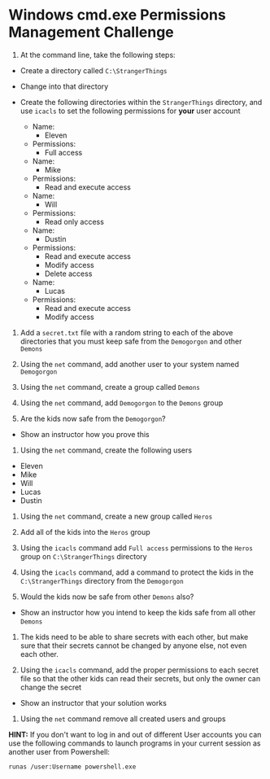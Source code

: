 # Windows cmd.exe Permissions Management Challenge

1. At the command line, take the following steps:

  - Create a directory called `C:\StrangerThings`
  - Change into that directory
  - Create the following directories within the `StrangerThings` directory, and use `icacls` to set the following permissions for **your** user account

    - Name:
      - Eleven
    - Permissions:
      - Full access
    - Name:
      - Mike
    - Permissions:
      - Read and execute access
    - Name:
      - Will
    - Permissions:
      - Read only access
    - Name:
      - Dustin
    - Permissions:
      - Read and execute access
      - Modify access
      - Delete access
    - Name:
      - Lucas
    - Permissions:
      - Read and execute access
      - Modify access

1. Add a `secret.txt` file with a random string to each of the above directories that you must keep safe from the `Demogorgon` and other `Demons`

1. Using the `net` command, add another user to your system named `Demogorgon`

1. Using the `net` command, create a group called `Demons`

1. Using the `net` command, add `Demogorgon` to the `Demons` group

1. Are the kids now safe from the `Demogorgon`?
  - Show an instructor how you prove this

1. Using the `net` command, create the following users
  - Eleven
  - Mike
  - Will
  - Lucas
  - Dustin

1. Using the `net` command, create a new group called `Heros`

1. Add all of the kids into the `Heros` group

1. Using the `icacls` command add `Full access` permissions to the `Heros` group on `C:\StrangerThings` directory

1. Using the `icacls` command, add a command to protect the kids in the `C:\StrangerThings` directory from the `Demogorgon`

1. Would the kids now be safe from other `Demons` also?
  - Show an instructor how you intend to keep the kids safe from all other `Demons`

1. The kids need to be able to share secrets with each other, but make sure that their secrets cannot be changed by anyone else, not even each other.

1. Using the `icacls` command, add the proper permissions to each secret file so that the other kids can read their secrets, but only the owner can change the secret
  - Show an instructor that your solution works

1. Using the `net` command remove all created users and groups


**HINT:** If you don't want to log in and out of different User accounts you can use the following commands to launch programs in your current session as another user from Powershell:

`runas /user:Username powershell.exe`
